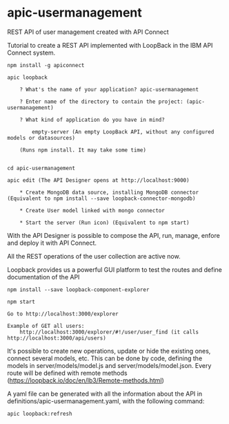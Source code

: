 # apic-usermanagement
REST API of user management created with API Connect

Tutorial to create a REST API implemented with LoopBack in the IBM API Connect system.

	npm install -g apiconnect

	apic loopback

	  	? What's the name of your application? apic-usermanagement

	  	? Enter name of the directory to contain the project: (apic-usermanagement)

	  	? What kind of application do you have in mind?

	    	empty-server (An empty LoopBack API, without any configured models or datasources)

	  	(Runs npm install. It may take some time)


	cd apic-usermanagement

	apic edit (The API Designer opens at http://localhost:9000)

		* Create MongoDB data source, installing MongoDB connector (Equivalent to npm install --save loopback-connector-mongodb)

		* Create User model linked with mongo connector

		* Start the server (Run icon) (Equivalent to npm start)


With the API Designer is possible to compose the API, run, manage, enfore and deploy it with API Connect.

All the REST operations of the user collection are active now.

Loopback provides us a powerful GUI platform to test the routes and define documentation of the API

	npm install --save loopback-component-explorer

	npm start

	Go to http://localhost:3000/explorer

	Example of GET all users:
		http://localhost:3000/explorer/#!/user/user_find (it calls http://localhost:3000/api/users)


It's possible to create new operations, update or hide the existing ones, connect several models, etc. This can be done by code, defining the models in server/models/model.js and server/models/model.json.
Every route will be defined with remote methods (https://loopback.io/doc/en/lb3/Remote-methods.html)


A yaml file can be generated with all the information about the API in definitions/apic-usermanagement.yaml, with the following command:

	apic loopback:refresh





